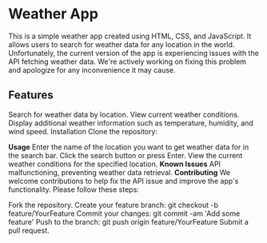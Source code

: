 <h1>Weather App</h1>
This is a simple weather app created using HTML, CSS, and JavaScript. It allows users to search for weather data for any location in the world. Unfortunately, the current version of the app is experiencing issues with the API fetching weather data. We're actively working on fixing this problem and apologize for any inconvenience it may cause.

<h2>Features</h2>
Search for weather data by location.
View current weather conditions.
Display additional weather information such as temperature, humidity, and wind speed.
Installation
Clone the repository:

**Usage**
Enter the name of the location you want to get weather data for in the search bar.
Click the search button or press Enter.
View the current weather conditions for the specified location.
**Known Issues**
API malfunctioning, preventing weather data retrieval.
**Contributing**
We welcome contributions to help fix the API issue and improve the app's functionality. Please follow these steps:

Fork the repository.
Create your feature branch: git checkout -b feature/YourFeature
Commit your changes: git commit -am 'Add some feature'
Push to the branch: git push origin feature/YourFeature
Submit a pull request.
